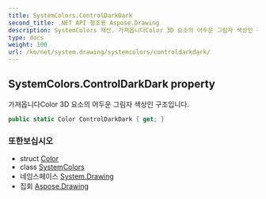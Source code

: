 ```yaml
---
title: SystemColors.ControlDarkDark
second_title: .NET API 참조용 Aspose.Drawing
description: SystemColors 재산. 가져옵니다Color 3D 요소의 어두운 그림자 색상인 구조입니다.
type: docs
weight: 100
url: /ko/net/system.drawing/systemcolors/controldarkdark/
---
```

## SystemColors.ControlDarkDark property

가져옵니다Color 3D 요소의 어두운 그림자 색상인 구조입니다.

```csharp
public static Color ControlDarkDark { get; }
```

### 또한보십시오

* struct [Color](../../color/)
* class [SystemColors](../)
* 네임스페이스 [System.Drawing](../../systemcolors/)
* 집회 [Aspose.Drawing](../../../)


